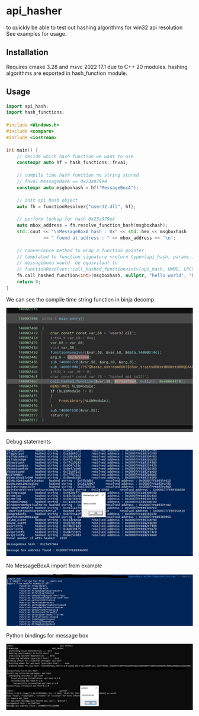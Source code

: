 # api_hasher

to quickly be able to test out hashing algorithms for win32 api resolution
See examples for usage.

## Installation
Requires cmake 3.28 and msvc 2022 17.1 due to C++ 20 modules.
hashing algorithms are exported in hash_function module.

## Usage
```cpp
import api_hash;
import hash_functions;

#include <Windows.h>
#include <compare>
#include <iostream>

int main() {
    // decide which hash function we want to use
    constexpr auto hf = hash_functions::fnva1;

    // compile time hash function no string stored
    // fnva1 MessageBoxA == 0x23a979e4
    constexpr auto msgboxhash = hf("MessageBoxA");

    // init api hash object
    auto fh = functionResolver{"user32.dll", hf};

    // perform lookup for hash 0x23a979e4
    auto mbox_address = fh.resolve_function_hash(msgboxhash);
    std::cout << "\nMessageBoxA hash : 0x" << std::hex << msgboxhash
              << " found at address : " << mbox_address << '\n';
    
    // convenience method to wrap a function pointer
    // templated to function signature <return type>(api_hash, params...)
    // messageboxa would  be equivilant to
    // functionResolver::call_hashed_function<int>(api_hash, HWND, LPCSTR, LPCSTR, UINT);
    fh.call_hashed_function<int>(msgboxhash, nullptr, "hello world", "hashed api call!", MB_OK);
    return 0;
}
```

We can see the compile time string function in binja decomp.

![resources/hashed_api.png](resources/hashed_api.png)

Debug statements

![resources/example.png](resources/example1.png)

No MessageBoxA import from example

![resources/imports.png](resources/imports.png)

Python bindings for message box

![resources/python_bindings.png](resources/python_bindings.png)


